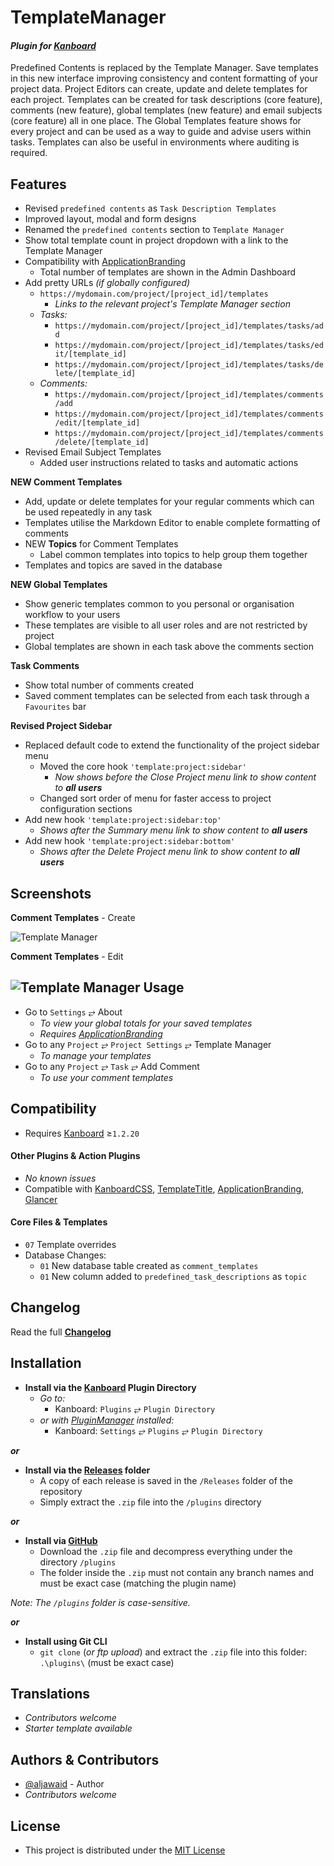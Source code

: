 # TemplateManager

#### _Plugin for [Kanboard](https://github.com/fguillot/kanboard "Kanboard - Kanban Project Management Software")_

Predefined Contents is replaced by the Template Manager. Save templates in this new interface improving consistency and content formatting of your project data. Project Editors can create, update and delete templates for each project. Templates can be created for task descriptions (core feature), comments (new feature), global templates (new feature) and email subjects (core feature) all in one place. The Global Templates feature shows for every project and can be used as a way to guide and advise users within tasks.  Templates can also be useful in environments where auditing is required.

Features
-------------

- Revised `predefined contents` as `Task Description Templates`
- Improved layout, modal and form designs
- Renamed the `predefined contents` section to `Template Manager`
- Show total template count in project dropdown with a link to the Template Manager
- Compatibility with [ApplicationBranding](https://github.com/aljawaid/ApplicationBranding)
  - Total number of templates are shown in the Admin Dashboard
- Add pretty URLs _(if globally configured)_
  - `https://mydomain.com/project/[project_id]/templates`
     - _Links to the relevant project's Template Manager section_
  - _Tasks:_
    - `https://mydomain.com/project/[project_id]/templates/tasks/add`
    - `https://mydomain.com/project/[project_id]/templates/tasks/edit/[template_id]`
    - `https://mydomain.com/project/[project_id]/templates/tasks/delete/[template_id]`
  - _Comments:_
    - `https://mydomain.com/project/[project_id]/templates/comments/add`
    - `https://mydomain.com/project/[project_id]/templates/comments/edit/[template_id]`
    - `https://mydomain.com/project/[project_id]/templates/comments/delete/[template_id]`
- Revised Email Subject Templates
  - Added user instructions related to tasks and automatic actions

**NEW Comment Templates**
- Add, update or delete templates for your regular comments which can be used repeatedly in any task
- Templates utilise the Markdown Editor to enable complete formatting of comments
- NEW **Topics** for Comment Templates
  - Label common templates into topics to help group them together
- Templates and topics are saved in the database

**NEW Global Templates**
- Show generic templates common to you personal or organisation workflow to your users
- These templates are visible to all user roles and are not restricted by project
- Global templates are shown in each task above the comments section

**Task Comments**
- Show total number of comments created
- Saved comment templates can be selected from each task through a `Favourites` bar

**Revised Project Sidebar**
- Replaced default code to extend the functionality of the project sidebar menu
  - Moved the core hook `'template:project:sidebar'`
    - _Now shows before the Close Project menu link to show content to **all users**_
  - Changed sort order of menu for faster access to project configuration sections
- Add new hook `'template:project:sidebar:top'`
  - _Shows after the Summary menu link to show content to **all users**_
- Add new hook `'template:project:sidebar:bottom'`
  - _Shows after the Delete Project menu link to show content to **all users**_


Screenshots
----------

**Comment Templates** - Create  

![Template Manager](../master/Screenshots/screenshot-create-comment-template.png "Create Comment Template")

**Comment Templates** - Edit  

![Template Manager](../master/Screenshots/screenshot-edit-comment-template.png "Edit Comment Template")
Usage
-------------

- Go to `Settings` &#10562; About 
  - _To view your global totals for your saved templates_
  - _Requires [ApplicationBranding](https://github.com/aljawaid/ApplicationBranding "Remove Kanboard brnading and whitelabel your application using this plugin")_
- Go to any `Project` &#10562; `Project Settings` &#10562; Template Manager
  - _To manage your templates_
- Go to any `Project` &#10562; `Task` &#10562; Add Comment
  - _To use your comment templates_


Compatibility
-------------

- Requires [Kanboard](https://github.com/fguillot/kanboard "Kanboard - Kanban Project Management Software") ≥`1.2.20`

#### Other Plugins & Action Plugins
- _No known issues_
- Compatible with [KanboardCSS](https://github.com/aljawaid/KanboardCSS), [TemplateTitle](https://github.com/creecros/TemplateTitle), [ApplicationBranding](https://github.com/aljawaid/ApplicationBranding), [Glancer](https://github.com/aljawaid/Glancer)
#### Core Files & Templates
- `07` Template overrides
- Database Changes:
  - `01` New database table created as `comment_templates`
  - `01` New column added to `predefined_task_descriptions` as `topic`


Changelog
---------

Read the full [**Changelog**](../master/changelog.md "See changes")
 

Installation
------------

- **Install via the [Kanboard](https://github.com/fguillot/kanboard "Kanboard - Kanban Project Management Software") Plugin Directory**
  - _Go to:_
    - Kanboard: `Plugins` &#10562; `Plugin Directory`
  - _or with [PluginManager](https://github.com/aljawaid/PluginManager) installed:_
    - Kanboard: `Settings` &#10562; `Plugins` &#10562; `Plugin Directory`

**_or_**

- **Install via the [Releases](../master/Releases/ "A copy of each release is saved in the folder") folder**
  - A copy of each release is saved in the `/Releases` folder of the repository
  - Simply extract the `.zip` file into the `/plugins` directory

**_or_**

- **Install via [GitHub](https://github.com/aljawaid "Find the correct plugin from the list of repositories")**
  - Download the `.zip` file and decompress everything under the directory `/plugins`
  - The folder inside the `.zip` must not contain any branch names and must be exact case (matching the plugin name)

_Note: The `/plugins` folder is case-sensitive._

**_or_**

- **Install using Git CLI**
  - `git clone` (_or ftp upload_) and extract the `.zip` file into this folder: `.\plugins\` (must be exact case)


Translations
------------

- _Contributors welcome_
- _Starter template available_

Authors & Contributors
----------------------

- [@aljawaid](https://github.com/aljawaid) - Author
- _Contributors welcome_


License
-------
- This project is distributed under the [MIT License](../master/LICENSE "Read The MIT license")
